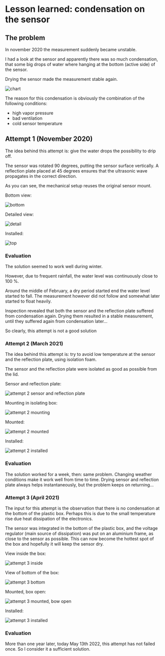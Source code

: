 # Lesson learned: condensation on the sensor

## The problem

In november 2020 the measurement suddenly became unstable.

I had a look at the sensor and apparently there was so much condensation,
that some big drops of water where hanging at the bottom (active side) of the sensor.

Drying the sensor made the measurement stable again.

![chart](ll02-chart.jpg)

The reason for this condensation is obviously the combination of the following conditions:
* high vapor pressure
* bad ventilation
* cold sensor temperature 


## Attempt 1 (November 2020)

The idea behind this attempt is: give the water drops the possibility to drip off.

The sensor was rotated 90 degrees, putting the sensor surface vertically.
A reflection plate placed at 45 degrees ensures that the ultrasonic wave propagates in the correct direction.

As you can see, the mechanical setup reuses the original sensor mount.

Bottom view:

![bottom](ll02-bottom.jpg)

Detailed view:

![detail](ll02-detail.jpg)

Installed:

![top](ll02-top.jpg)

### Evaluation

The solution seemed to work well during winter.

However, due to frequent rainfall, the water level was continuously close to 100 %.

Around the middle of February, a dry period started end the water level started to fall.
The measurement however did not follow and somewhat later started to float heavily.

Inspection revealed that both the sensor and the reflection plate suffered from condensation again.
Drying them resulted in a stable measurement, until they suffered again from condensation later...

So clearly, this attempt is not a good solution

### Attempt 2 (March 2021)

The idea behind this attempt is: try to avoid low temperature at the sensor and the reflection plate, using isolation foam.

The sensor and the reflection plate were isolated as good as possible from the lid.

Sensor and reflection plate:

![attempt 2 sensor and reflection plate](ll02-try2-1.jpg)

Mounting in isolating box:

![attempt 2 mounting](ll02-try2-2.jpg)

Mounted:

![attempt 2 mounted](ll02-try2-3.jpg)

Installed:

![attempt 2 installed](ll02-try2-4.jpg)

### Evaluation

The solution worked for a week, then: same problem. Changing weather conditions make it work well from time to time.
Drying sensor and reflection plate always helps instantaneously, but the problem keeps on returning...

### Attempt 3 (April 2021)

The input for this attempt is the observation that there is no condensation at the bottom of the plastic box.
Perhaps this is due to the small temperature rise due heat dissipation of the electronics.

The sensor was integrated in the bottom of the plastic box, and the voltage regulator (main source of dissipation)
was put on an aluminium frame, as close to the sensor as possible.
This can now become the hottest spot of the box and hopefully it will keep the sensor dry.

View inside the box:

![attempt 3 inside](ll02-try3-1.jpg)

View of bottom of the box:

![attempt 3 bottom](ll02-try3-2.jpg)

Mounted, box open:

![attempt 3 mounted, bow open](ll02-try3-3.jpg)

Installed:

![attempt 3 installed](ll02-try3-4.jpg)

### Evaluation

More than one year later, today May 13th 2022, this attempt has not failed once. So I consider it a sufficient solution.